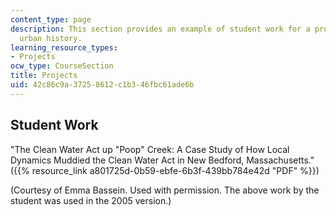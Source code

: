 ```yaml
---
content_type: page
description: This section provides an example of student work for a project on American
  urban history.
learning_resource_types:
- Projects
ocw_type: CourseSection
title: Projects
uid: 42c86c9a-3725-8612-c1b3-46fbc61ade6b
---
```


**Student Work** 
-----------------

"The Clean Water Act up "Poop" Creek: A Case Study of How Local Dynamics Muddied the Clean Water Act in New Bedford, Massachusetts." ({{% resource_link a801725d-0b59-ebfe-6b3f-439bb784e42d "PDF" %}})

(Courtesy of Emma Bassein. Used with permission. The above work by the student was used in the 2005 version.)